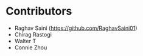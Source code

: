 # Contributors
- Raghav Saini (https://github.com/RaghavSaini01)
- Chirag Rastogi
- Walter T
- Connie Zhou
